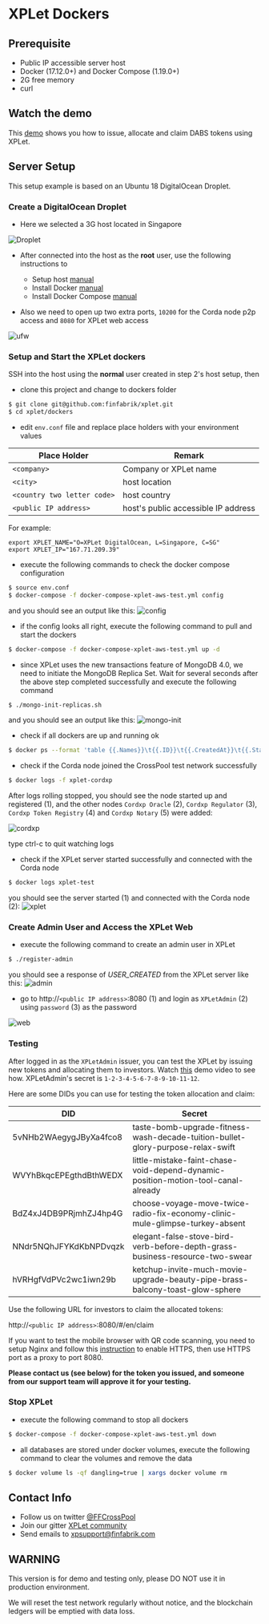 # XPLet Dockers

Prerequisite
---

- Public IP accessible server host
- Docker (17.12.0+)  and Docker Compose (1.19.0+)
- 2G free memory
- curl

Watch the demo
---

This [demo](http://youtu.be/jvP7S8MJHkw) shows you how to issue, allocate and claim DABS tokens using XPLet.

Server Setup
---

This setup example is based on an Ubuntu 18 DigitalOcean Droplet.

### Create a DigitalOcean Droplet

- Here we selected a 3G host located in Singapore
 
![Droplet](../images/digitalocean.png)

- After connected into the host as the **root** user, use the following instructions to

    - Setup host [manual](https://www.digitalocean.com/community/tutorials/initial-server-setup-with-ubuntu-18-04)
    - Install Docker [manual](https://www.digitalocean.com/community/tutorials/how-to-install-and-use-docker-on-ubuntu-18-04)
    - Install Docker Compose [manual](https://www.digitalocean.com/community/tutorials/how-to-install-docker-compose-on-ubuntu-18-04)

- Also we need to open up two extra ports, `10200` for the Corda node p2p access and `8080` for XPLet web access

![ufw](../images/ufw.png)

### Setup and Start the XPLet dockers

SSH into the host using the **normal** user created in step 2's host setup, then

- clone this project and change to dockers folder
```bash
$ git clone git@github.com:finfabrik/xplet.git
$ cd xplet/dockers
```

- edit `env.conf` file and replace place holders with your environment values

| Place Holder | Remark |
| ------------ | ------ |
| `<company>` | Company or XPLet name |
| `<city>` | host location |
| `<country two letter code>` | host country |
| `<public IP address>` | host's public accessible IP address |

For example:
```text
export XPLET_NAME="O=XPLet DigitalOcean, L=Singapore, C=SG"
export XPLET_IP="167.71.209.39"
```

- execute the following commands to check the docker compose configuration

```bash
$ source env.conf
$ docker-compose -f docker-compose-xplet-aws-test.yml config
```

and you should see an output like this:
![config](../images/docker-config.png)

- if the config looks all right, execute the following command to pull and start the dockers

```bash
$ docker-compose -f docker-compose-xplet-aws-test.yml up -d
```

- since XPLet uses the new transactions feature of MongoDB 4.0, we need to initiate the MongoDB Replica Set. Wait for several seconds after the above step completed successfully and execute the following command

```bash
$ ./mongo-init-replicas.sh
``` 

and you should see an output like this:
![mongo-init](../images/mongo-init.png)

- check if all dockers are up and running ok

```bash
$ docker ps --format 'table {{.Names}}\t{{.ID}}\t{{.CreatedAt}}\t{{.Status}}\t{{.Ports}}'
```

- check if the Corda node joined the CrossPool test network successfully

```bash
$ docker logs -f xplet-cordxp
```

After logs rolling stopped, you should see the node started up and registered (1), and the other nodes `Cordxp Oracle` (2), `Cordxp Regulator` (3), `Cordxp Token Registry` (4) and `Cordxp Notary` (5) were added:

![cordxp](../images/cordxp.png)

type ctrl-c to quit watching logs

- check if the XPLet server started successfully and connected with the Corda node

```bash
$ docker logs xplet-test
```

you should see the server started (1) and connected with the Corda node (2):
![xplet](../images/xplet.png)

### Create Admin User and Access the XPLet Web

- execute the following command to create an admin user in XPLet

```bash
$ ./register-admin
```

you should see a response of *USER_CREATED* from the XPLet server like this:
![admin](../images/admin.png)

- go to http://`<public IP address>`:8080 (1) and login as `XPLetAdmin` (2) using `password` (3) as the password

![web](../images/web.png)

### Testing

After logged in as the `XPLetAdmin` issuer, you can test the XPLet by issuing new tokens and allocating them to investors. Watch [this](http://youtu.be/jvP7S8MJHkw) demo video to see how. XPLetAdmin's secret is `1-2-3-4-5-6-7-8-9-10-11-12`.

Here are some DIDs you can use for testing the token allocation and claim:

DID | Secret |
--- |  ---   |
5vNHb2WAegygJByXa4fco8 | taste-bomb-upgrade-fitness-wash-decade-tuition-bullet-glory-purpose-relax-swift
WVYhBkqcEPEgthdBthWEDX | little-mistake-faint-chase-void-depend-dynamic-position-motion-tool-canal-already
BdZ4xJ4DB9PRjmhZJ4hp4G | choose-voyage-move-twice-radio-fix-economy-clinic-mule-glimpse-turkey-absent
NNdr5NQhJFYKdKbNPDvqzk | elegant-false-stove-bird-verb-before-depth-grass-business-resource-two-swear
hVRHgfVdPVc2wc1iwn29b |  ketchup-invite-much-movie-upgrade-beauty-pipe-brass-balcony-toast-glow-sphere

Use the following URL for investors to claim the allocated tokens: 

http://`<public IP address>`:8080/#/en/claim

If you want to test the mobile browser with QR code scanning, you need to setup Nginx and follow this [instruction](https://www.digitalocean.com/community/tutorials/how-to-create-a-self-signed-ssl-certificate-for-nginx-in-ubuntu-18-04) to enable HTTPS, then use HTTPS port as a proxy to port 8080.

**Please contact us (see below) for the token you issued, and someone from our support team will approve it for your testing.**

### Stop XPLet

- execute the following command to stop all dockers

```bash
$ docker-compose -f docker-compose-xplet-aws-test.yml down
```

- all databases are stored under docker volumes, execute the following command to clear the volumes and remove the data 

```bash
$ docker volume ls -qf dangling=true | xargs docker volume rm
```

Contact Info
---

- Follow us on twitter [@FFCrossPool](https://twitter.com/FFCrossPool)
- Join our gitter [XPLet community](https://gitter.im/XPLet/community)
- Send emails to [xpsupport@finfabrik.com](mailto:xpsupport@finfabrik.com)

WARNING
---

This version is for demo and testing only, please DO NOT use it in production environment.

We will reset the test network regularly without notice, and the blockchain ledgers will be emptied with data loss.